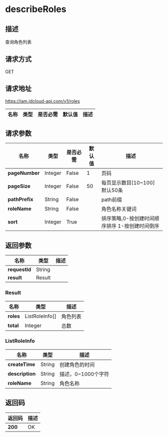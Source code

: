 # describeRoles


## 描述
查询角色列表

## 请求方式
GET

## 请求地址
https://iam.jdcloud-api.com/v1/roles

|名称|类型|是否必需|默认值|描述|
|---|---|---|---|---|

## 请求参数
|名称|类型|是否必需|默认值|描述|
|---|---|---|---|---|
|**pageNumber**|Integer|False|1|页码|
|**pageSize**|Integer|False|50|每页显示数目[10~100] 默认50条|
|**pathPrefix**|String|False||path前缀|
|**roleName**|String|False||角色名称关键词|
|**sort**|Integer|True||排序策略,0-按创建时间顺序排序  1-按创建时间倒序|


## 返回参数
|名称|类型|描述|
|---|---|---|
|**requestId**|String||
|**result**|Result||


### <a name="Result">Result</a>
|名称|类型|描述|
|---|---|---|
|**roles**|ListRoleInfo[]|角色列表|
|**total**|Integer|总数|
### <a name="ListRoleInfo">ListRoleInfo</a>
|名称|类型|描述|
|---|---|---|
|**createTime**|String|创建角色的时间|
|**description**|String|描述，0~1000个字符|
|**roleName**|String|角色名称|

## 返回码
|返回码|描述|
|---|---|
|**200**|OK|
